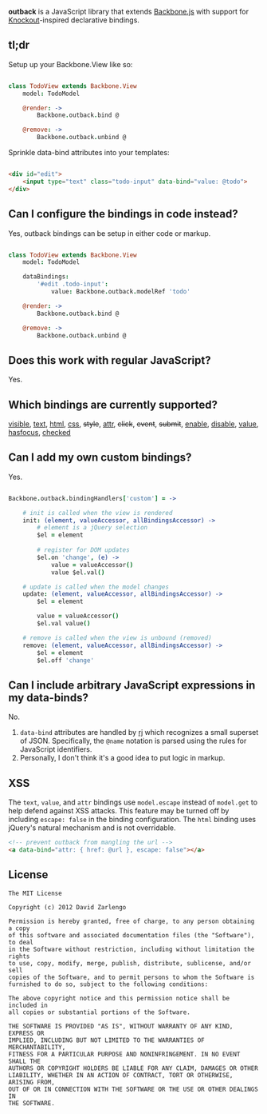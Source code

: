 **outback** is a JavaScript library that extends [Backbone.js](http://documentcloud.github.com/backbone/) with support for [Knockout](http://knockoutjs.com)-inspired declarative bindings. 

## tl;dr

Setup up your Backbone.View like so:

```CoffeeScript

class TodoView extends Backbone.View
	model: TodoModel

	@render: ->
		Backbone.outback.bind @

	@remove: ->
		Backbone.outback.unbind @

```

Sprinkle data-bind attributes into your templates:

```HTML

<div id="edit">
	<input type="text" class="todo-input" data-bind="value: @todo">
</div>

```

## Can I configure the bindings in code instead?

Yes, outback bindings can be setup in either code or markup.

```CoffeeScript

class TodoView extends Backbone.View
	model: TodoModel

	dataBindings:
		'#edit .todo-input': 
			value: Backbone.outback.modelRef 'todo'

	@render: ->
		Backbone.outback.bind @

	@remove: ->
		Backbone.outback.unbind @

```

## Does this work with regular JavaScript?

Yes.

## Which bindings are currently supported?

[visible][v], [text][t], [html][h], [css][css], ~~style~~, [attr][attr], ~~click~~, ~~event~~, ~~submit~~, [enable][en], [disable][de], [value][value], [hasfocus][hf], [checked][ck]

[v]: http://knockoutjs.com/documentation/visible-binding.html
[t]: http://knockoutjs.com/documentation/text-binding.html
[h]: http://knockoutjs.com/documentation/html-binding.html
[css]: http://knockoutjs.com/documentation/css-binding.html
[attr]: http://knockoutjs.com/documentation/attr-binding.html
[en]: http://knockoutjs.com/documentation/enable-binding.html
[de]: http://knockoutjs.com/documentation/disable-binding.html
[value]: http://knockoutjs.com/documentation/value-binding.html
[hf]: http://knockoutjs.com/documentation/hasfocus-binding.html
[ck]: http://knockoutjs.com/documentation/checked-binding.html

## Can I add my own custom bindings?

Yes.

```CoffeeScript

Backbone.outback.bindingHandlers['custom'] = ->

	# init is called when the view is rendered
	init: (element, valueAccessor, allBindingsAccessor) ->
		# element is a jQuery selection
		$el = element 				
		
		# register for DOM updates
		$el.on 'change', (e) ->
			value = valueAccessor()		
			value $el.val()

	# update is called when the model changes
	update: (element, valueAccessor, allBindingsAccessor) ->
		$el = element 				

		value = valueAccessor()		
		$el.val value()

	# remove is called when the view is unbound (removed)
	remove: (element, valueAccessor, allBindingsAccessor) ->
		$el = element
		$el.off 'change'

```

## Can I include arbitrary JavaScript expressions in my data-binds?

No. 

1. `data-bind` attributes are handled by [rj](https://github.com/politician/relaxed-json-parser) which recognizes a small superset of JSON.  Specifically, the `@name` notation is parsed using the rules for JavaScript identifiers.
2. Personally, I don't think it's a good idea to put logic in markup.

## XSS

The `text`, `value`, and `attr` bindings use `model.escape` instead of `model.get` to help defend against XSS attacks.  This feature may be turned off by including `escape: false` in the binding configuration.  The `html` binding uses jQuery's natural mechanism and is not overridable.

```HTML
<!-- prevent outback from mangling the url -->
<a data-bind="attr: { href: @url }, escape: false"></a>
```

License
---

    The MIT License

    Copyright (c) 2012 David Zarlengo 

    Permission is hereby granted, free of charge, to any person obtaining a copy
    of this software and associated documentation files (the "Software"), to deal
    in the Software without restriction, including without limitation the rights
    to use, copy, modify, merge, publish, distribute, sublicense, and/or sell
    copies of the Software, and to permit persons to whom the Software is
    furnished to do so, subject to the following conditions:

    The above copyright notice and this permission notice shall be included in
    all copies or substantial portions of the Software.

    THE SOFTWARE IS PROVIDED "AS IS", WITHOUT WARRANTY OF ANY KIND, EXPRESS OR
    IMPLIED, INCLUDING BUT NOT LIMITED TO THE WARRANTIES OF MERCHANTABILITY,
    FITNESS FOR A PARTICULAR PURPOSE AND NONINFRINGEMENT. IN NO EVENT SHALL THE
    AUTHORS OR COPYRIGHT HOLDERS BE LIABLE FOR ANY CLAIM, DAMAGES OR OTHER
    LIABILITY, WHETHER IN AN ACTION OF CONTRACT, TORT OR OTHERWISE, ARISING FROM,
    OUT OF OR IN CONNECTION WITH THE SOFTWARE OR THE USE OR OTHER DEALINGS IN
    THE SOFTWARE.